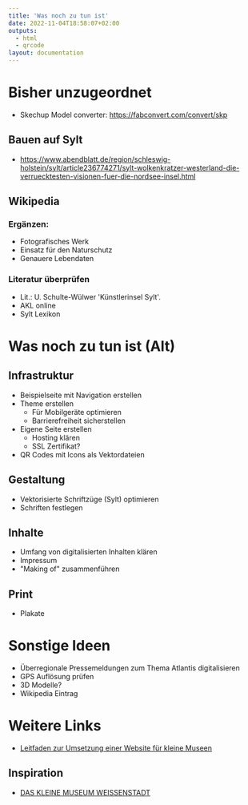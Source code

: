 ```yaml
---
title: 'Was noch zu tun ist'
date: 2022-11-04T18:58:07+02:00
outputs:
  - html
  - qrcode
layout: documentation
---
```


# Bisher unzugeordnet

* Skechup Model converter: https://fabconvert.com/convert/skp

## Bauen auf Sylt
* https://www.abendblatt.de/region/schleswig-holstein/sylt/article236774271/sylt-wolkenkratzer-westerland-die-verruecktesten-visionen-fuer-die-nordsee-insel.html

## Wikipedia

### Ergänzen:

* Fotografisches Werk
* Einsatz für den Naturschutz
* Genauere Lebendaten

### Literatur überprüfen

* Lit.: U. Schulte-Wülwer 'Künstlerinsel Sylt'.
* AKL online
* Sylt Lexikon

# Was noch zu tun ist (Alt)

## Infrastruktur
* Beispielseite mit Navigation erstellen
* Theme erstellen
  * Für Mobilgeräte optimieren
  * Barrierefreiheit sicherstellen
* Eigene Seite erstellen
  * Hosting klären
  * SSL Zertifikat?
* QR Codes mit Icons als Vektordateien

## Gestaltung
* Vektorisierte Schriftzüge (Sylt) optimieren
* Schriften festlegen

## Inhalte
* Umfang von digitalisierten Inhalten klären
* Impressum
* "Making of" zusammenführen

## Print
* Plakate

# Sonstige Ideen
* Überregionale Pressemeldungen zum Thema Atlantis digitalisieren
* GPS Auflösung prüfen
* 3D Modelle?
* Wikipedia Eintrag

# Weitere Links

* [Leitfaden zur Umsetzung einer Website für kleine Museen](https://www.zeilenabstand.net/leitfaden-zur-umsetzung-einer-website-fuer-kleine-museen/)

## Inspiration

* [DAS KLEINE MUSEUM WEISSENSTADT](https://www.kleinesmuseum-weissenstadt.de/static/)
